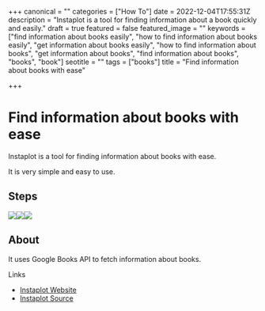 +++
canonical = ""
categories = ["How To"]
date = 2022-12-04T17:55:31Z
description = "Instaplot is a tool for finding information about a book quickly and easily."
draft = true
featured = false
featured_image = ""
keywords = ["find information about books easily", "how to find information about books easily", "get information about books easily", "how to find information about books", "get information about books", "find information about books", "books", "book"]
seotitle = ""
tags = ["books"]
title = "Find information about books with ease"

+++
# Find information about books with ease

Instaplot is a tool for finding information about books with ease.

It is very simple and easy to use.

## Steps

![](/uploads/2022-12-04-instaplot-initial.png)![](/uploads/2022-12-04-instaplot_search_bar.png)![](/uploads/2022-12-04-instaplot_final.png)

## About

It uses Google Books API to fetch information about books.

Links

* [Instaplot Website](https://instaplot.vaibhav.studio "Instaplot Website")
* [Instaplot Source](https://github.com/Instaplot "Instaplot Source")
